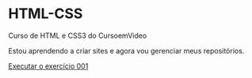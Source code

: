 # HTML-CSS
Curso de HTML e CSS3 do CursoemVideo

Estou aprendendo a criar sites e agora vou gerenciar meus repositórios.

<a href="https://matheussaddev.github.io/HTML-CSS/Exercicios/ex001/index.html">Executar o exercício 001</a>